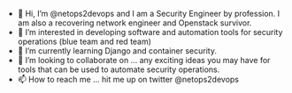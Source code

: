 - 👋 Hi, I’m @netops2devops and I am a Security Engineer by profession. I am also a recovering network engineer and Openstack survivor. 
- 👀 I’m interested in developing software and automation tools for security operations (blue team and red team)
- 🌱 I’m currently learning Django and container security. 
- 💞️ I’m looking to collaborate on ... any exciting ideas you may have for tools that can be used to automate security operations.
- 📫 How to reach me ... hit me up on twitter @netops2devops

<!---
netops2devops/netops2devops is a ✨ special ✨ repository because its `README.md` (this file) appears on your GitHub profile.
You can click the Preview link to take a look at your changes.
--->
